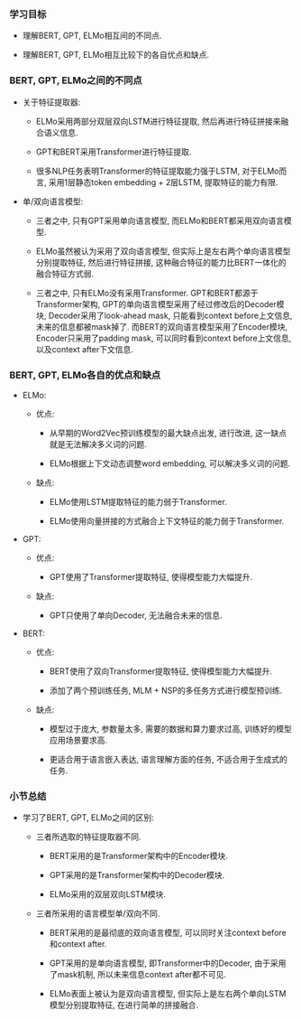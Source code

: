 ### 学习目标

- 理解BERT, GPT, ELMo相互间的不同点.

- 理解BERT, GPT, ELMo相互比较下的各自优点和缺点.

### BERT, GPT, ELMo之间的不同点

- 关于特征提取器:

	- ELMo采用两部分双层双向LSTM进行特征提取, 然后再进行特征拼接来融合语义信息.

	- GPT和BERT采用Transformer进行特征提取.

	- 很多NLP任务表明Transformer的特征提取能力强于LSTM, 对于ELMo而言, 采用1层静态token embedding + 2层LSTM, 提取特征的能力有限.

- 单/双向语言模型:

	- 三者之中, 只有GPT采用单向语言模型, 而ELMo和BERT都采用双向语言模型.

	- ELMo虽然被认为采用了双向语言模型, 但实际上是左右两个单向语言模型分别提取特征, 然后进行特征拼接, 这种融合特征的能力比BERT一体化的融合特征方式弱.

	- 三者之中, 只有ELMo没有采用Transformer. GPT和BERT都源于Transformer架构, GPT的单向语言模型采用了经过修改后的Decoder模块, Decoder采用了look-ahead mask, 只能看到context before上文信息, 未来的信息都被mask掉了. 而BERT的双向语言模型采用了Encoder模块, Encoder只采用了padding mask, 可以同时看到context before上文信息, 以及context after下文信息.

### BERT, GPT, ELMo各自的优点和缺点

- ELMo:

	- 优点:

		- 从早期的Word2Vec预训练模型的最大缺点出发, 进行改进, 这一缺点就是无法解决多义词的问题.

		- ELMo根据上下文动态调整word embedding, 可以解决多义词的问题.

	- 缺点:

		- ELMo使用LSTM提取特征的能力弱于Transformer.

		- ELMo使用向量拼接的方式融合上下文特征的能力弱于Transformer.

- GPT:

	- 优点:

		- GPT使用了Transformer提取特征, 使得模型能力大幅提升.

	- 缺点:

		- GPT只使用了单向Decoder, 无法融合未来的信息.

- BERT:

	- 优点:

		- BERT使用了双向Transformer提取特征, 使得模型能力大幅提升.

		- 添加了两个预训练任务, MLM + NSP的多任务方式进行模型预训练.

	- 缺点:

		- 模型过于庞大, 参数量太多, 需要的数据和算力要求过高, 训练好的模型应用场景要求高.

		- 更适合用于语言嵌入表达, 语言理解方面的任务, 不适合用于生成式的任务.

### 小节总结

- 学习了BERT, GPT, ELMo之间的区别:

	- 三者所选取的特征提取器不同.

		- BERT采用的是Transformer架构中的Encoder模块.

		- GPT采用的是Transformer架构中的Decoder模块.

		- ELMo采用的双层双向LSTM模块.

	- 三者所采用的语言模型单/双向不同.

		- BERT采用的是最彻底的双向语言模型, 可以同时关注context before和context after.

		- GPT采用的是单向语言模型, 即Transformer中的Decoder, 由于采用了mask机制, 所以未来信息context after都不可见.

		- ELMo表面上被认为是双向语言模型, 但实际上是左右两个单向LSTM模型分别提取特征, 在进行简单的拼接融合.